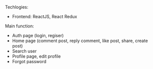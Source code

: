 Techlogies:
- Frontend: ReactJS, React Redux

Main function:
- Auth page (login, regiser)
- Home page (comment post, reply comment, like post, share, create post)
- Search user
- Profile page, edit profile
- Forgot password
